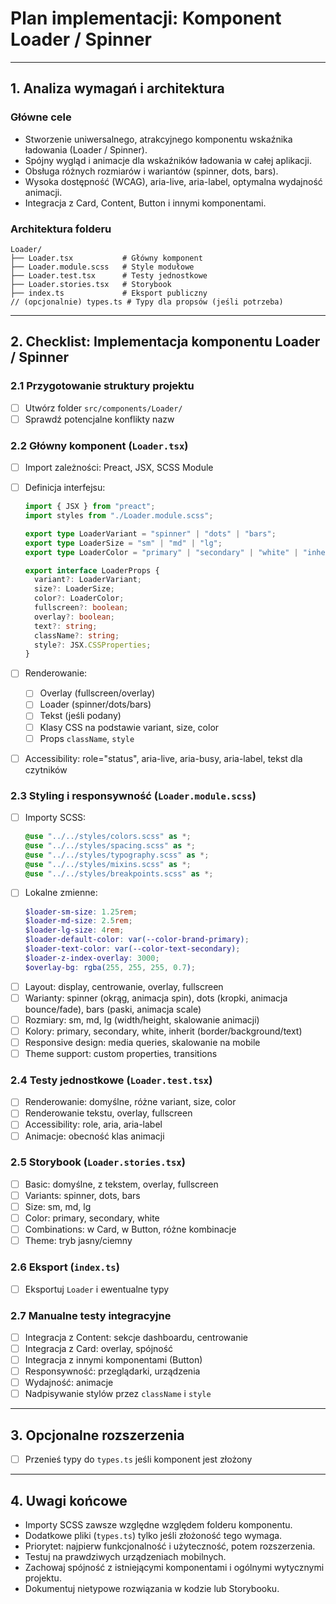 # Plan implementacji: **Komponent Loader / Spinner**

---

## 1. Analiza wymagań i architektura

### Główne cele

- Stworzenie uniwersalnego, atrakcyjnego komponentu wskaźnika ładowania (Loader / Spinner).
- Spójny wygląd i animacje dla wskaźników ładowania w całej aplikacji.
- Obsługa różnych rozmiarów i wariantów (spinner, dots, bars).
- Wysoka dostępność (WCAG), aria-live, aria-label, optymalna wydajność animacji.
- Integracja z Card, Content, Button i innymi komponentami.

### Architektura folderu

```
Loader/
├── Loader.tsx           # Główny komponent
├── Loader.module.scss   # Style modułowe
├── Loader.test.tsx      # Testy jednostkowe
├── Loader.stories.tsx   # Storybook
├── index.ts             # Eksport publiczny
// (opcjonalnie) types.ts # Typy dla propsów (jeśli potrzeba)
```

---

## 2. Checklist: Implementacja komponentu Loader / Spinner

### 2.1 Przygotowanie struktury projektu

- [ ] Utwórz folder `src/components/Loader/`
- [ ] Sprawdź potencjalne konflikty nazw

### 2.2 Główny komponent (`Loader.tsx`)

- [ ] Import zależności: Preact, JSX, SCSS Module
- [ ] Definicja interfejsu:

  ```ts
  import { JSX } from "preact";
  import styles from "./Loader.module.scss";

  export type LoaderVariant = "spinner" | "dots" | "bars";
  export type LoaderSize = "sm" | "md" | "lg";
  export type LoaderColor = "primary" | "secondary" | "white" | "inherit";

  export interface LoaderProps {
    variant?: LoaderVariant;
    size?: LoaderSize;
    color?: LoaderColor;
    fullscreen?: boolean;
    overlay?: boolean;
    text?: string;
    className?: string;
    style?: JSX.CSSProperties;
  }
  ```

- [ ] Renderowanie:
  - [ ] Overlay (fullscreen/overlay)
  - [ ] Loader (spinner/dots/bars)
  - [ ] Tekst (jeśli podany)
  - [ ] Klasy CSS na podstawie variant, size, color
  - [ ] Props `className`, `style`
- [ ] Accessibility: role="status", aria-live, aria-busy, aria-label, tekst dla czytników

### 2.3 Styling i responsywność (`Loader.module.scss`)

- [ ] Importy SCSS:
  ```scss
  @use "../../styles/colors.scss" as *;
  @use "../../styles/spacing.scss" as *;
  @use "../../styles/typography.scss" as *;
  @use "../../styles/mixins.scss" as *;
  @use "../../styles/breakpoints.scss" as *;
  ```
- [ ] Lokalne zmienne:
  ```scss
  $loader-sm-size: 1.25rem;
  $loader-md-size: 2.5rem;
  $loader-lg-size: 4rem;
  $loader-default-color: var(--color-brand-primary);
  $loader-text-color: var(--color-text-secondary);
  $loader-z-index-overlay: 3000;
  $overlay-bg: rgba(255, 255, 255, 0.7);
  ```
- [ ] Layout: display, centrowanie, overlay, fullscreen
- [ ] Warianty: spinner (okrąg, animacja spin), dots (kropki, animacja bounce/fade), bars (paski, animacja scale)
- [ ] Rozmiary: sm, md, lg (width/height, skalowanie animacji)
- [ ] Kolory: primary, secondary, white, inherit (border/background/text)
- [ ] Responsive design: media queries, skalowanie na mobile
- [ ] Theme support: custom properties, transitions

### 2.4 Testy jednostkowe (`Loader.test.tsx`)

- [ ] Renderowanie: domyślne, różne variant, size, color
- [ ] Renderowanie tekstu, overlay, fullscreen
- [ ] Accessibility: role, aria, aria-label
- [ ] Animacje: obecność klas animacji

### 2.5 Storybook (`Loader.stories.tsx`)

- [ ] Basic: domyślne, z tekstem, overlay, fullscreen
- [ ] Variants: spinner, dots, bars
- [ ] Size: sm, md, lg
- [ ] Color: primary, secondary, white
- [ ] Combinations: w Card, w Button, różne kombinacje
- [ ] Theme: tryb jasny/ciemny

### 2.6 Eksport (`index.ts`)

- [ ] Eksportuj `Loader` i ewentualne typy

### 2.7 Manualne testy integracyjne

- [ ] Integracja z Content: sekcje dashboardu, centrowanie
- [ ] Integracja z Card: overlay, spójność
- [ ] Integracja z innymi komponentami (Button)
- [ ] Responsywność: przeglądarki, urządzenia
- [ ] Wydajność: animacje
- [ ] Nadpisywanie stylów przez `className` i `style`

---

## 3. Opcjonalne rozszerzenia

- [ ] Przenieś typy do `types.ts` jeśli komponent jest złożony

---

## 4. Uwagi końcowe

- Importy SCSS zawsze względne względem folderu komponentu.
- Dodatkowe pliki (`types.ts`) tylko jeśli złożoność tego wymaga.
- Priorytet: najpierw funkcjonalność i użyteczność, potem rozszerzenia.
- Testuj na prawdziwych urządzeniach mobilnych.
- Zachowaj spójność z istniejącymi komponentami i ogólnymi wytycznymi projektu.
- Dokumentuj nietypowe rozwiązania w kodzie lub Storybooku.
